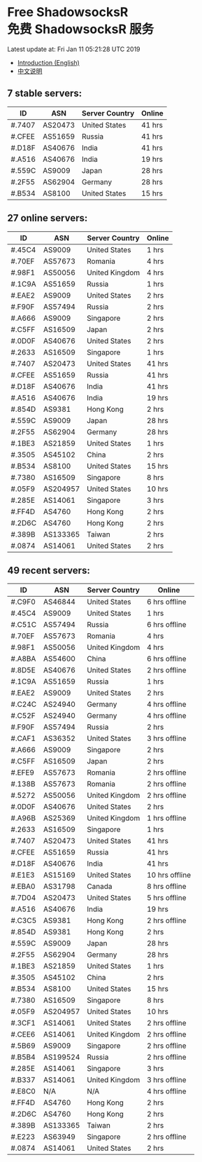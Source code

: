 # Free ShadowsocksR<br>免费 ShadowsocksR 服务

Latest update at: Fri Jan 11 05:21:28 UTC 2019

- [Introduction (English)](https://vision-network.readthedocs.io/en/latest/autossr/autossr.html)
- [中文说明](https://vision-network.readthedocs.io/zh_CN/latest/autossr/autossr.html)


## 7 stable servers:

| ID | ASN | Server Country | Online |
| ------ | ------ | ------ | ------ |
| #.7407 | AS20473 | United States | 41 hrs |
| #.CFEE | AS51659 | Russia | 41 hrs |
| #.D18F | AS40676 | India | 41 hrs |
| #.A516 | AS40676 | India | 19 hrs |
| #.559C | AS9009 | Japan | 28 hrs |
| #.2F55 | AS62904 | Germany | 28 hrs |
| #.B534 | AS8100 | United States | 15 hrs |

## 27 online servers:

| ID | ASN | Server Country | Online |
| ------ | ------ | ------ | ------ |
| #.45C4 | AS9009 | United States | 1 hrs |
| #.70EF | AS57673 | Romania | 4 hrs |
| #.98F1 | AS50056 | United Kingdom | 4 hrs |
| #.1C9A | AS51659 | Russia | 1 hrs |
| #.EAE2 | AS9009 | United States | 2 hrs |
| #.F90F | AS57494 | Russia | 2 hrs |
| #.A666 | AS9009 | Singapore | 2 hrs |
| #.C5FF | AS16509 | Japan | 2 hrs |
| #.0D0F | AS40676 | United States | 2 hrs |
| #.2633 | AS16509 | Singapore | 1 hrs |
| #.7407 | AS20473 | United States | 41 hrs |
| #.CFEE | AS51659 | Russia | 41 hrs |
| #.D18F | AS40676 | India | 41 hrs |
| #.A516 | AS40676 | India | 19 hrs |
| #.854D | AS9381 | Hong Kong | 2 hrs |
| #.559C | AS9009 | Japan | 28 hrs |
| #.2F55 | AS62904 | Germany | 28 hrs |
| #.1BE3 | AS21859 | United States | 1 hrs |
| #.3505 | AS45102 | China | 2 hrs |
| #.B534 | AS8100 | United States | 15 hrs |
| #.7380 | AS16509 | Singapore | 8 hrs |
| #.05F9 | AS204957 | United States | 10 hrs |
| #.285E | AS14061 | Singapore | 3 hrs |
| #.FF4D | AS4760 | Hong Kong | 2 hrs |
| #.2D6C | AS4760 | Hong Kong | 2 hrs |
| #.389B | AS133365 | Taiwan | 2 hrs |
| #.0874 | AS14061 | United States | 2 hrs |

## 49 recent servers:

| ID | ASN | Server Country | Online |
| ------ | ------ | ------ | ------ |
| #.C9F0 | AS46844 | United States | 6 hrs offline |
| #.45C4 | AS9009 | United States | 1 hrs |
| #.C51C | AS57494 | Russia | 6 hrs offline |
| #.70EF | AS57673 | Romania | 4 hrs |
| #.98F1 | AS50056 | United Kingdom | 4 hrs |
| #.A8BA | AS54600 | China | 6 hrs offline |
| #.8D5E | AS40676 | United States | 2 hrs offline |
| #.1C9A | AS51659 | Russia | 1 hrs |
| #.EAE2 | AS9009 | United States | 2 hrs |
| #.C24C | AS24940 | Germany | 4 hrs offline |
| #.C52F | AS24940 | Germany | 4 hrs offline |
| #.F90F | AS57494 | Russia | 2 hrs |
| #.CAF1 | AS36352 | United States | 3 hrs offline |
| #.A666 | AS9009 | Singapore | 2 hrs |
| #.C5FF | AS16509 | Japan | 2 hrs |
| #.EFE9 | AS57673 | Romania | 2 hrs offline |
| #.138B | AS57673 | Romania | 2 hrs offline |
| #.5272 | AS50056 | United Kingdom | 2 hrs offline |
| #.0D0F | AS40676 | United States | 2 hrs |
| #.A96B | AS25369 | United Kingdom | 1 hrs offline |
| #.2633 | AS16509 | Singapore | 1 hrs |
| #.7407 | AS20473 | United States | 41 hrs |
| #.CFEE | AS51659 | Russia | 41 hrs |
| #.D18F | AS40676 | India | 41 hrs |
| #.E1E3 | AS15169 | United States | 10 hrs offline |
| #.EBA0 | AS31798 | Canada | 8 hrs offline |
| #.7D04 | AS20473 | United States | 5 hrs offline |
| #.A516 | AS40676 | India | 19 hrs |
| #.C3C5 | AS9381 | Hong Kong | 2 hrs offline |
| #.854D | AS9381 | Hong Kong | 2 hrs |
| #.559C | AS9009 | Japan | 28 hrs |
| #.2F55 | AS62904 | Germany | 28 hrs |
| #.1BE3 | AS21859 | United States | 1 hrs |
| #.3505 | AS45102 | China | 2 hrs |
| #.B534 | AS8100 | United States | 15 hrs |
| #.7380 | AS16509 | Singapore | 8 hrs |
| #.05F9 | AS204957 | United States | 10 hrs |
| #.3CF1 | AS14061 | United States | 2 hrs offline |
| #.CEE6 | AS14061 | United Kingdom | 2 hrs offline |
| #.5B69 | AS9009 | Singapore | 2 hrs offline |
| #.B5B4 | AS199524 | Russia | 2 hrs offline |
| #.285E | AS14061 | Singapore | 3 hrs |
| #.B337 | AS14061 | United Kingdom | 3 hrs offline |
| #.E8C0 | N/A | N/A | 4 hrs offline |
| #.FF4D | AS4760 | Hong Kong | 2 hrs |
| #.2D6C | AS4760 | Hong Kong | 2 hrs |
| #.389B | AS133365 | Taiwan | 2 hrs |
| #.E223 | AS63949 | Singapore | 2 hrs offline |
| #.0874 | AS14061 | United States | 2 hrs |


